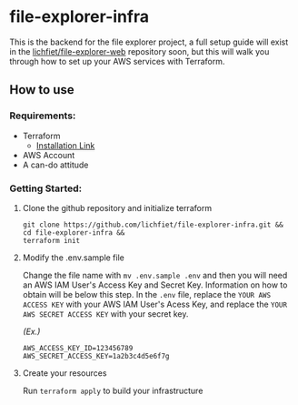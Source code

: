 # file-explorer-infra

This is the backend for the file explorer project, a full setup guide will exist in the [lichfiet/file-explorer-web](https://github.com/lichfiet/file-explorer-web) repository soon, but this will walk you through how to set up your AWS services with Terraform.

## How to use

### Requirements:

- Terraform
  - [Installation Link](https://developer.hashicorp.com/terraform/tutorials/aws-get-started/install-cli) 
- AWS Account
- A can-do attitude

### Getting Started:

1. Clone the github repository and initialize terraform

    ```
    git clone https://github.com/lichfiet/file-explorer-infra.git &&
    cd file-explorer-infra &&
    terraform init
    ```

2. Modify the .env.sample file

    Change the file name with `mv .env.sample .env` and then you will need an AWS IAM User's Access Key and Secret Key. Information on how to obtain will be below this step. In the `.env` file, replace the `YOUR AWS ACCESS KEY` with your AWS IAM User's Acess Key, and replace the `YOUR AWS SECRET ACCESS KEY` with your secret key.

    *(Ex.)*
    ```
    AWS_ACCESS_KEY_ID=123456789
    AWS_SECRET_ACCESS_KEY=1a2b3c4d5e6f7g
    ```

3. Create your resources

    Run `terraform apply` to build your infrastructure